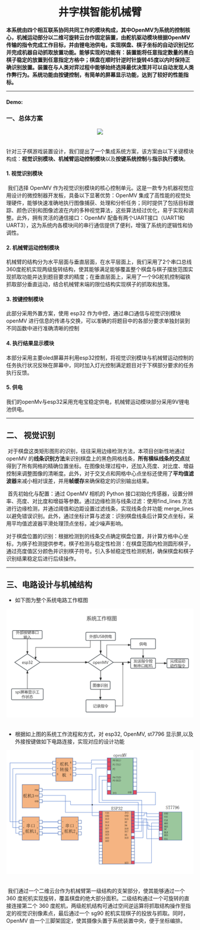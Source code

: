 <h1 align='center'>井字棋智能机械臂
</h1>

​	**本系统由四个相互联系协同共同工作的模块构成，其中OpenMV为系统的控制核心，机械运动部分以二维可旋转云台作固定装置，由舵机驱动模块根据OpenMV传输的指令完成工作目标，并由锂电池供电，实现棋盘、棋子坐标的自动识别记忆并完成机器自动抓取放置功能。能够实现的功能有：装置能将任意指定数量的黑白棋子稳定的放置到任意指定方格中；棋盘在顺时针逆时针旋转45度以内时保持正确识别放置。装置在与人类对弈过程中能够始终选择最优决策并可以自动发现人类作弊行为。系统功能由按键控制，有简单的屏幕显示功能，达到了较好的性能指标。**

---



#### Demo:



### 一、总体方案

<div align="center">
  <img src="./pipeline.png"/>
</div><br/>

​	针对三子棋游戏装置设计，我们提出了一个集成系统方案，该方案由以下关键模块构成：**视觉识别模块、机械臂运动控制模块**以及**按键系统控制**与**指示执行模块**。

#### 1. 视觉识别模块

​	我们选择 OpenMV 作为视觉识别模块的核心控制单元。这是一款专为机器视觉应用设计的微控制器开发板，具备以下显著优势：OpenMV 集成了高性能的视觉处理硬件，能够快速准确地执行图像捕获、处理和分析任务；同时提供了包括目标跟踪、颜色识别和图像滤波在内的多种视觉算法，这些算法经过优化，易于实现和调整。此外，拥有灵活的通信接口：OpenMV 配备有两个UART接口（UART1和UART3），这为系统内各模块间的串行通信提供了便利，增强了系统的逻辑性和协调性。

#### 2. 机械臂运动控制模块

​	机械臂的结构分为水平层面与垂直层面，在水平层面上，我们采用了2个串口总线360度舵机实现两级旋转结构，使其能够满足能够覆盖整个棋盘与棋子摆放范围实现抓取功能并达到题目要求的精度；在垂直层面上，采用了一个9G舵机控制磁铁抓取部分垂直运动，结合机械臂末端的限位结构实现棋子的抓取和放落。

#### 3. 按键控制模块

此部分采用外置方案，使用 esp32 作为中控，通过串口通信与视觉识别模块openMV 进行信息的传递与交换，可以准确的将题目中的各部分要求单独封装到不同函数中进行准确清晰的控制

#### 4. 执行结果显示模块

​	本部分采用主要oled屏幕并利用esp32控制，将视觉识别模块与机械臂运动控制的任务执行状况反映在屏幕中，同时加入灯光控制满足题目对于下棋部分要求的任务执行反馈。

#### 5. 供电

​	我们的openMv与esp32采用充电宝稳定供电，机械臂运动模块部分采用9V锂电池供电。

---



## 二、 视觉识别

​	对于棋盘这类矩形图形的识别，往往采用边缘检测方法，本项目创新性地通过 openMV 的**线条识别方法**来识别棋盘上的黑色网格线条，**所有横纵线条的交点**就得到了所有网格的精确位置坐标。在图像处理过程中，还加入亮度、对比度、增益控制来调整图像的清晰度。此外，对于交叉点和网格中心点坐标还使用了**平均值滤波器**来减小相对误差，并用**帧缓存**来确保稳定的识别输出结果。

​	首先初始化与配置：通过 OpenMV 相机的 Python 接口初始化传感器，设置分辨率、亮度、对比度和增益等参数。通过边缘检测与线条过滤：使用find_lines 方法进行边缘检测，并通过阈值和边距设置过滤线条，实现线条合并功能 merge_lines 以避免错误识别。此外，通过坐标计算与滤波：识别棋盘线条后计算交点坐标，采用平均值滤波器平滑处理顶点坐标，减少噪声影响。

​	对于棋盘位置的识别：根据检测到的线条交点确定棋盘位置，并计算方格中心坐标，为棋子检测提供参考。棋子检测与稳定性检测：在棋盘范围内检测圆形棋子，通过亮度值区分颜色并识别棋子符号。引入多帧稳定性检测机制，确保棋盘和棋子识别结果稳定后进行后续操作。

---



## 三、电路设计与机械结构

- 如下图为整个系统电路工作框图

<div align="center">
  <img src="./imgs/circuitry1.png"/>
</div><br/>

- 根据如上图的系统工作流程和方式，对 esp32, OpenMV, st7796 显示屏,以及外接按键做如下电路连接，实现对应的设计功能

<div align="center">
  <img src="./imgs/circuitry2.png"/>
</div><br/>

​	我们通过一个二维云台作为机械臂第一级结构的支架部分，使其能够通过一个 360 度舵机实现旋转，覆盖棋盘的绝大部分面积。二级结构通过一个可旋转的直接连接第二个 360 度舵机，两级舵机结构可通过空间逆运算将抓取结构操作至指定的视觉识别像素点，最后通过一个 sg90 舵机实现棋子的投放与抓取。同时，OpenMV 由一个三脚架固定，使其摄像头置于系统装置中央，便于坐标编排。


